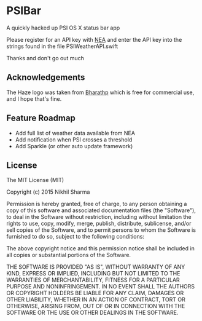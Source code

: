# PSIBar

A quickly hacked up PSI OS X status bar app

Please register for an API key with [NEA](https://www.nea.gov.sg/api) and enter the API key into the strings found in the file PSIWeatherAPI.swift

Thanks and don't go out much

## Acknowledgements

The Haze logo was taken from [Bharathp](http://bharathp666.deviantart.com) which is free for commercial use, and I hope that's fine. 


## Feature Roadmap

- Add full list of weather data available from NEA
- Add notification when PSI crosses a threshold
- Add Sparkle (or other auto update framework)


## License

The MIT License (MIT)

Copyright (c) 2015 Nikhil Sharma

Permission is hereby granted, free of charge, to any person obtaining a copy
of this software and associated documentation files (the "Software"), to deal
in the Software without restriction, including without limitation the rights
to use, copy, modify, merge, publish, distribute, sublicense, and/or sell
copies of the Software, and to permit persons to whom the Software is
furnished to do so, subject to the following conditions:

The above copyright notice and this permission notice shall be included in all
copies or substantial portions of the Software.

THE SOFTWARE IS PROVIDED "AS IS", WITHOUT WARRANTY OF ANY KIND, EXPRESS OR
IMPLIED, INCLUDING BUT NOT LIMITED TO THE WARRANTIES OF MERCHANTABILITY,
FITNESS FOR A PARTICULAR PURPOSE AND NONINFRINGEMENT. IN NO EVENT SHALL THE
AUTHORS OR COPYRIGHT HOLDERS BE LIABLE FOR ANY CLAIM, DAMAGES OR OTHER
LIABILITY, WHETHER IN AN ACTION OF CONTRACT, TORT OR OTHERWISE, ARISING FROM,
OUT OF OR IN CONNECTION WITH THE SOFTWARE OR THE USE OR OTHER DEALINGS IN THE
SOFTWARE.
